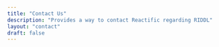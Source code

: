 ```yaml
---
title: "Contact Us"
description: "Provides a way to contact Reactific regarding RIDDL"
layout: "contact"
draft: false
---
```

